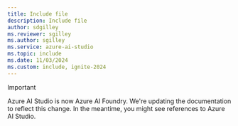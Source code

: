 ```yaml
---
title: Include file
description: Include file
author: sdgilley
ms.reviewer: sgilley
ms.author: sgilley
ms.service: azure-ai-studio
ms.topic: include
ms.date: 11/03/2024
ms.custom: include, ignite-2024
---
```


> [!IMPORTANT]
> Azure AI Studio is now Azure AI Foundry. We're updating the documentation to reflect this change. In the meantime, you might see references to Azure AI Studio.
